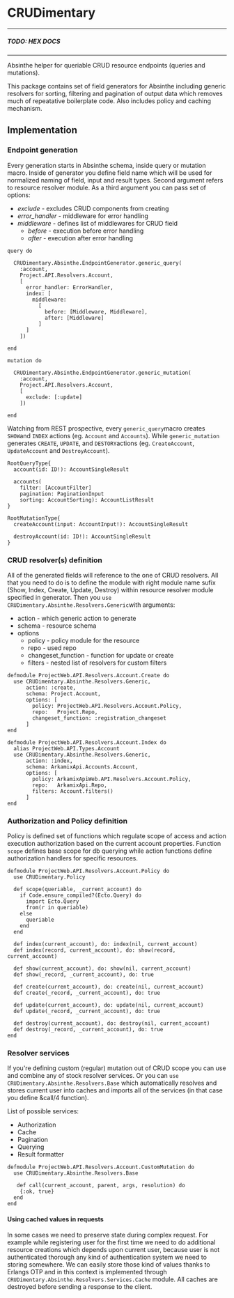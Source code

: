# CRUDimentary
-------------------------

##### TODO: HEX DOCS
-------------------------

Absinthe helper for queriable CRUD resource endpoints (queries and mutations).

This package contains set of field generators for Absinthe including generic resolvers for sorting, filtering and pagination of output data which removes much of repeatative boilerplate code. Also includes policy and caching mechanism.

## Implementation

### Endpoint generation

Every generation starts in Absinthe schema, inside query or mutation macro. Inside of generator you define field name which will be used for normalized naming of field, input and result types. Second argument refers to resource resolver module. As a third argument you can pass set of options:
  * _exclude_ - excludes CRUD components from creating
  * _error_handler_ - middleware for error handling
  * _middleware_ - defines list of middlewares for CRUD field
    * _before_ - execution before error handling
    * _after_ - execution after error handling

```
query do

  CRUDimentary.Absinthe.EndpointGenerator.generic_query(
    :account,
    Project.API.Resolvers.Account,
    [
      error_handler: ErrorHandler,
      index: [
        middleware:
          [
            before: [Middleware, Middleware],
            after: [Middleware]
          ]
      ]
    ])

end
```

```
mutation do

  CRUDimentary.Absinthe.EndpointGenerator.generic_mutation(
    :account,
    Project.API.Resolvers.Account,
    [
      exclude: [:update]
    ])

end
```

Watching from REST prospective, every `generic_query`macro creates `SHOW`and `INDEX` actions (eg. `Account` and `Accounts`). While `generic_mutation` generates `CREATE`, `UPDATE`, and `DESTORY`actions (eg. `CreateAccount`, `UpdateAccount` and `DestroyAccount`).

```
RootQueryType{
  account(id: ID!): AccountSingleResult

  accounts(
    filter: [AccountFilter]
    pagination: PaginationInput
    sorting: AccountSorting): AccountListResult
}

RootMutationType{
  createAccount(input: AccountInput!): AccountSingleResult

  destroyAccount(id: ID!): AccountSingleResult
}
```


### CRUD resolver(s) definition

All of the generated fields will reference to the one of CRUD resolvers. All that you need to do is to define the module with right module name sufix (Show, Index, Create, Update, Destroy) within resource resolver module specified in generator. Then you `use CRUDimentary.Absinthe.Resolvers.Generic`with arguments:
  * action - which generic action to generate
  * schema - resource schema
  * options
    * policy - policy module for the resource
    * repo - used repo
    * changeset_function - function for update or create
    * filters - nested list of resolvers for custom filters
```
defmodule ProjectWeb.API.Resolvers.Account.Create do
  use CRUDimentary.Absinthe.Resolvers.Generic,
      action: :create,
      schema: Project.Account,
      options: [
        policy: ProjectWeb.API.Resolvers.Account.Policy,
        repo:   Project.Repo,
        changeset_function: :registration_changeset
      ]
end

defmodule ProjectWeb.API.Resolvers.Account.Index do
  alias ProjectWeb.API.Types.Account
  use CRUDimentary.Absinthe.Resolvers.Generic,
      action: :index,
      schema: ArkamixApi.Accounts.Account,
      options: [
        policy: ArkamixApiWeb.API.Resolvers.Account.Policy,
        repo:   ArkamixApi.Repo,
        filters: Account.filters()
      ]
end
```

### Authorization and Policy definition

Policy is defined set of functions which regulate scope of access and action execution authorization based on the current account properties. Function `scope` defines base scope for db querying while action functions define authorization handlers for specific resources.
```
defmodule ProjectWeb.API.Resolvers.Account.Policy do
  use CRUDimentary.Policy

  def scope(queriable, _current_account) do
    if Code.ensure_compiled?(Ecto.Query) do
      import Ecto.Query
      from(r in queriable)
    else
      queriable
    end
  end

  def index(current_account), do: index(nil, current_account)
  def index(record, current_account), do: show(record, current_account)

  def show(current_account), do: show(nil, current_account)
  def show(_record, _current_account), do: true

  def create(current_account), do: create(nil, current_account)
  def create(_record, _current_account), do: true

  def update(current_account), do: update(nil, current_account)
  def update(_record, _current_account), do: true

  def destroy(current_account), do: destroy(nil, current_account)
  def destroy(_record, _current_account), do: true
end
```

### Resolver services

If you're defining custom (regular) mutation out of CRUD scope you can use and combine any of stock resolver services. Or you can `use CRUDimentary.Absinthe.Resolvers.Base` which automatically resolves and stores current user into caches and imports all of the services (in that case you define &call/4 function).

List of possible services:
  * Authorization
  * Cache
  * Pagination
  * Querying
  * Result formatter

```
defmodule ProjectWeb.API.Resolvers.Account.CustomMutation do
  use CRUDimentary.Absinthe.Resolvers.Base

   def call(current_account, parent, args, resolution) do
    {:ok, true}
  end
end
```
#### Using cached values in requests

In some cases we need to preserve state during complex request. For example while registering user for the first time we need to do additional resource creations which depends upon current user, because user is not authenticated thorough any kind of authentication system we need to storing somewhere. We can easily store those kind of values thanks to Erlangs OTP and in this context is implemented through `CRUDimentary.Absinthe.Resolvers.Services.Cache` module. All caches are destroyed before sending a response to the client.
